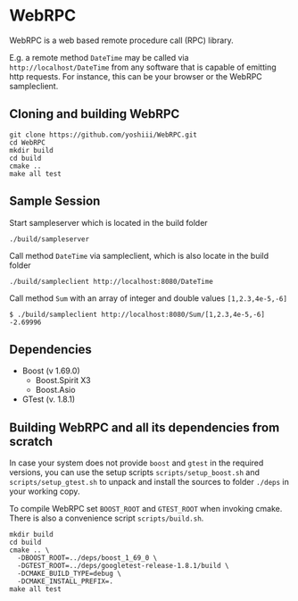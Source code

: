 # WebRPC

WebRPC is a web based remote procedure call (RPC) library.

E.g. a remote method `DateTime` may be called via `http://localhost/DateTime` from any software that is capable of emitting http requests. For instance, this can be your browser or the WebRPC sampleclient.

## Cloning and building WebRPC

    git clone https://github.com/yoshiii/WebRPC.git
    cd WebRPC
    mkdir build
    cd build
    cmake ..
    make all test

## Sample Session

Start sampleserver which is located in the build folder

    ./build/sampleserver

Call method `DateTime` via sampleclient, which is also locate in the build folder

    ./build/sampleclient http://localhost:8080/DateTime

Call method `Sum` with an array of integer and double values `[1,2.3,4e-5,-6]`

    $ ./build/sampleclient http://localhost:8080/Sum/[1,2.3,4e-5,-6]
    -2.69996

## Dependencies

- Boost (v 1.69.0)
  - Boost.Spirit X3
  - Boost.Asio
- GTest (v. 1.8.1)

## Building WebRPC and all its dependencies from scratch

In case your system does not provide `boost` and `gtest` in the required versions, you can use the setup scripts `scripts/setup_boost.sh` and `scripts/setup_gtest.sh` to unpack and install the sources to folder `./deps` in your working copy.

To compile WebRPC set `BOOST_ROOT` and `GTEST_ROOT` when invoking cmake. There is also a convenience script `scripts/build.sh`.

    mkdir build
    cd build
    cmake .. \
      -DBOOST_ROOT=../deps/boost_1_69_0 \
      -DGTEST_ROOT=../deps/googletest-release-1.8.1/build \
      -DCMAKE_BUILD_TYPE=debug \
      -DCMAKE_INSTALL_PREFIX=.
    make all test
